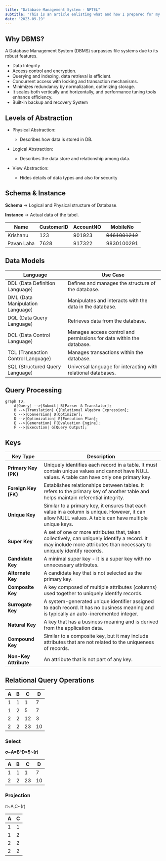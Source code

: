 ```yaml
---
title: "Database Management System - NPTEL"
subtitle: "This is an article enlisting what and how I prepared for my NPTEL - DBMS Exam."
date: "2023-09-19"
---
```


## Why DBMS?
A Database Management System (DBMS) surpasses file systems due to its robust features.
- Data Integrity
- Access control and encryption.
- Querying and indexing, data retrieval is efficient.
- Concurrent access with locking and transaction mechanisms.
- Minimizes redundancy by normalization, optimizing storage.
- It scales both vertically and horizontally, and performance tuning tools enhance efficiency.
- Built-in backup and recovery System

## Levels of Abstraction

- Physical Abstraction:
    - Describes how data is stored in DB.

- Logical Abstraction:
    - Describes the data store and relationship among data. 

- View Abstraction:
    - Hides details of data types and also for security

## Schema & Instance

**Schema** &rarr; Logical and Physical structure of Database.

**Instance** &rarr; Actual data of the tabel.


|   Name   | CustomerID | AccountNO |  MobileNo   |
|----------|------------|-----------|-------------|
| Krishanu |    123     |   901923  |  ~~9461001212~~ |
| Pavan Laha | 7628     |   917322  |  9830100291 |


## Data Models

| Language           | Use Case                                                                                                          |
|--------------------|------------------------------------------------------------------------------------------------------------------|
| DDL (Data Definition Language) | Defines and manages the structure of the database.                                                             |
| DML (Data Manipulation Language) | Manipulates and interacts with the data in the database.                                                        |
| DQL (Data Query Language) | Retrieves data from the database.                                                                               |
| DCL (Data Control Language) | Manages access control and permissions for data within the database.                                             |
| TCL (Transaction Control Language) | Manages transactions within the database.                                                                         |
| SQL (Structured Query Language) | Universal language for interacting with relational databases.

## Query Processing

```mermaid
graph TD;
    A[Query] -->|Submit| B[Parser & Translator];
    B -->|Translation| C[Relational Algebra Expression];
    C -->|Conversion| D[Optimizer];
    D -->|Optimization| E[Execution Plan];
    E -->|Generation| F[Evaluation Engine];
    F -->|Execution| G[Query Output];
```

## Keys

| Key Type               | Description                                                                                                                                                                          |
|------------------------|--------------------------------------------------------------------------------------------------------------------------------------------------------------------------------------|
| **Primary Key (PK)**   | Uniquely identifies each record in a table. It must contain unique values and cannot have NULL values. A table can have only one primary key.                                 |
| **Foreign Key (FK)**   | Establishes relationships between tables. It refers to the primary key of another table and helps maintain referential integrity.                                              |
| **Unique Key**         | Similar to a primary key, it ensures that each value in a column is unique. However, it can allow NULL values. A table can have multiple unique keys.                         |
| **Super Key**          | A set of one or more attributes that, taken collectively, can uniquely identify a record. It may include more attributes than necessary to uniquely identify records.          |
| **Candidate Key**      | A minimal super key - it is a super key with no unnecessary attributes.                                                                                                              |
| **Alternate Key**      | A candidate key that is not selected as the primary key.                                                                                                                              |
| **Composite Key**      | A key composed of multiple attributes (columns) used together to uniquely identify records.                                                                                        |
| **Surrogate Key**      | A system-generated unique identifier assigned to each record. It has no business meaning and is typically an auto-incremented integer.                                          |
| **Natural Key**        | A key that has a business meaning and is derived from the application data.                                                                                                          |
| **Compound Key**       | Similar to a composite key, but it may include attributes that are not related to the uniqueness of records.                                                                       |
| **Non-Key Attribute**  | An attribute that is not part of any key.                                                                                                                                            |


## Relational Query Operations

|A|B|C|D|
|-|-|-|-|
|1|1|1|7|
|1|2|5|7|
|2|2|12|3|
|2|2|23|10|

### Select

**&sigma;~A=B^D>5~(r)**

|A|B|C|D|
|-|-|-|-|
|1|1|1|7|
|2|2|23|10|

### Projection

π~A,C~(r)

|A|C|
|-|-|
|1|1|
|1|2|
|2|2|
|2|2|



